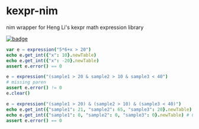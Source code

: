 # kexpr-nim
nim wrapper for Heng Li's kexpr math expression library

[![badge](https://img.shields.io/badge/docs-latest-blue.svg)](https://brentp.github.io/kexpr-nim/)

```Nim
var e = expression("5*6+x > 20")
echo e.get_int({"x": 10}.newTable)
echo e.get_int({"x": -20}.newTable)
assert e.error() == 0

e = expression("(sample1 > 20 & sample2 > 10 & sample3 < 40")
# missing paren
assert e.error() != 0
e.clear()

e = expression("(sample1 > 20) & (sample2 > 10) & (sample3 < 40)")
echo e.get_int({"sample1": 21, "sample2": 65, "sample3": 20}.newTable) # 1
echo e.get_int({"sample1": 0, "sample2": 0, "sample3": 0}.newTable) # 0
assert e.error() == 0
```

